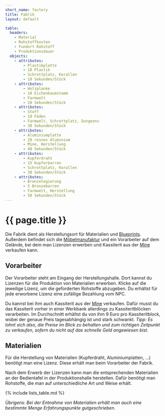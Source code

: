 ```yaml
---
short_name: factory
title: Fabrik
layout: default

table:
  headers:
    - Material
    - Rohstoffkosten
    - Fundort Rohstoff
    - Produktionsdauer
  objects:
    - attributes:
        - Plastikplatte
        - 10 Plastik
        - Schrottplatz, Korallen
        - 10 Sekunden/Stück
    - attributes:
        - Holzplanke
        - 10 Eichenbaumstamm
        - Farmwelt
        - 20 Sekunden/Stück
    - attributes:
        - Stoff
        - 10 Fäden
        - Farmwelt, Schrottplatz, Dungeons
        - 30 Sekunden/Stück
    - attributes:
        - Aluminiumplatte
        - 20 reines Aluminium
        - Mine, Herstellung
        - 40 Sekunden/Stück
    - attributes:
        - Kupferdraht
        - 15 Kupferbarren
        - Schrottplatz, Korallen
        - 30 Sekunden/Stück
    - attributes:
        - Bronzelegierung
        - 5 Bronzebarren
        - Farmwelt, Herstellung
        - 50 Sekunden/Stück
---
```

# {{ page.title }}

Die Fabrik dient als Herstellungsort für Materialien und [Blueprints](/systems/blueprints). Außerdem
befindet sich die [Möbelmanufaktur](/systems/furnituremanufacturer) und ein Vorarbeiter auf dem Gelände,
bei dem man Lizenzen erwerben und Kassiterit aus der [Mine](/jobs/mine) verkaufen kann.

## Vorarbeiter

Der Vorarbeiter steht am Eingang der Herstellungshalle. Dort kannst du Lizenzen
für die Produktion von Materialien erwerben. Klicke auf die jeweilige Lizenz,
um die geforderten Rohstoffe abzugeben. Du erhältst für jede erworbene Lizenz
eine zufällige Bezahlung vom NPC.

Du kannst bei ihm auch Kassiterit aus der [Mine](/jobs/mine) verkaufen. Dafür musst du
das Kassiterit vorher in einer Werkbank allerdings zu Kassiteritblöcken
verarbeiten. Im Durchschnitt erhältst du von ihm 9 Euro pro Kassiteritblock,
wobei der genaue Preis tagesabhängig ist und stark schwankt.
_Tipp: Es lohnt sich also, die Preise im Blick zu behalten und zum richtigen_
_Zeitpunkt zu verkaufen, sofern du nicht auf das schnelle Geld angewiesen bist._

## Materialien

Für die Herstellung von Materialien (Kupferdraht, Aluminiumplatten, ...)
benötigt man eine Lizenz. Diese erhält man beim Vorarbeiter der Fabrik.

Nach dem Erwerb der Lizenzen kann man die entsprechenden Materialien an der
Bedientafel in der Produktionshalle herstellen. Dafür benötigt man Rohstoffe,
die man auf unterschiedliche Art und Weise erhält.

{% include lists_table.md %}

_Übrigens: Bei der Entnahme von Materialien erhält man auch eine bestimmte Menge_
_Erfahrungspunkte gutgeschrieben._
